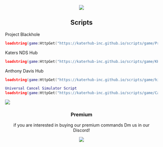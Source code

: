 <div align="center">
  <a href="https://discordapp.com/users/947868747576778822" target="_blank"><img src="https://img.shields.io/badge/Creator-Colin4President-blue"></img></a>
  <h2>Scripts</h2>
  </img></a>
</div>

Project Blackhole
```lua
loadstring(game:HttpGet("https://katerhub-inc.github.io/scripts/game/ProjectBlackhole.lua"))()
```
Katers NDS Hub
```lua
loadstring(game:HttpGet("https://katerhub-inc.github.io/scripts/game/KH-NDS.lua"))()
```
Anthony Davis Hub
```lua
loadstring(game:HttpGet("https://katerhub-inc.github.io/scripts/game/hideandseek.lua"))()
```

```lua
Universal Cancel Simulator Script
loadstring(game:HttpGet("https://katerhub-inc.github.io/scripts/game/CancelHub.lua"))()
```


<div align="left">
  <a href="https://github.com/Colin4President/KaterHub" target="_blank"><img src="https://img.shields.io/github/contributors/Colin4President/KaterHub"></img></a>
</div>
<div align="center">
  <h3>Premium</h3>
  <p class="discription">if you are interested in buying our premium commands Dm us in our Discord!</p>
  <a href="https://discord.gg/kSBmA2qKEp" target="_blank"><img src="https://img.shields.io/discord/1185906126022266920?logo=discord&label=Join%20our%20Discord!&color=ba34eb">
</div>

